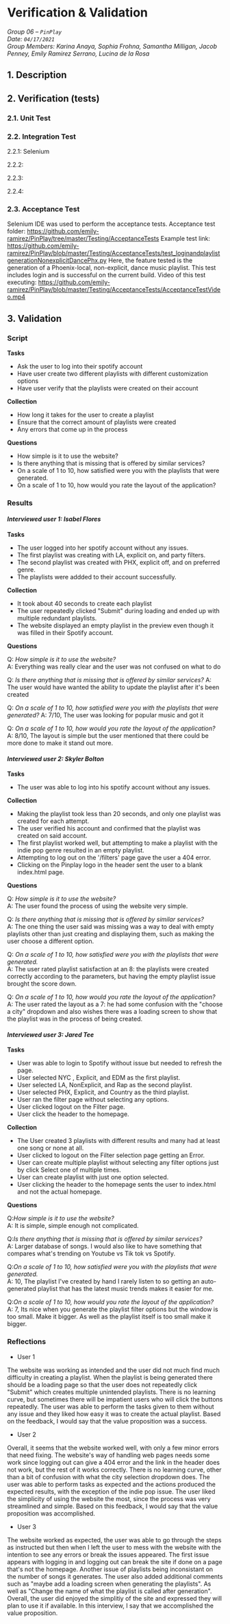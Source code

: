 
# Verification & Validation

*Group 06 – `PinPlay`\
Date: `04/17/2021`\
Group Members: Karina Anaya, Sophia Frohna, Samantha Milligan, Jacob Penney, Emily Ramirez Serrano, Lucina de la Rosa*

## 1. Description

## 2. Verification (tests)

### 2.1. Unit Test

### 2.2. Integration Test
2.2.1: Selenium

2.2.2:
 
2.2.3:

2.2.4:

### 2.3. Acceptance Test
Selenium IDE was used to perform the acceptance tests. 
Acceptance test folder: https://github.com/emily-ramirez/PinPlay/tree/master/Testing/AcceptanceTests
Example test link: https://github.com/emily-ramirez/PinPlay/blob/master/Testing/AcceptanceTests/test_loginandplaylistgenerationNonexplicitDancePhx.py
Here, the feature tested is the generation of a Phoenix-local, non-explicit, dance music playlist. This test includes login and is successful on the current build.
Video of this test executing: https://github.com/emily-ramirez/PinPlay/blob/master/Testing/AcceptanceTests/AcceptanceTestVideo.mp4

## 3. Validation

### Script
**Tasks** 
* Ask the user to log into their spotify account 
* Have user create two different playlists with different customization options
* Have user verify that the playlists were created on their account

**Collection**
* How long it takes for the user to create a playlist
* Ensure that the correct amount of playlists were created 
* Any errors that come up in the process

**Questions**
* How simple is it to use the website?
* Is there anything that is missing that is offered by similar services?
* On a scale of 1 to 10, how satisfied were you with the playlists that were generated. 
* On a scale of 1 to 10, how would you rate the layout of the application?


### Results

#### *Interviewed user 1: Isabel Flores*

**Tasks**
- The user logged into her spotify account without any issues. 
- The first playlist was creating with LA, explicit on, and party filters.
- The second playlist was created with PHX, explicit off, and on preferred genre.
- The playlists were addded to their account successfully.

**Collection**
- It took about 40 seconds to create each playlist
- The user repeatedly clicked "Submit" during loading and ended up with multiple redundant playlists. 
- The website displayed an empty playlist in the preview even though it was filled in their Spotify account. 

**Questions**

Q: *How simple is it to use the website?*\
A: Everything was really clear and the user was not confused on what to do

Q:  *Is there anything that is missing that is offered by similar services?*
A: The user would have wanted the ability to update the playlist after it's been created

Q: *On a scale of 1 to 10, how satisfied were you with the playlists that were generated?*
A: 7/10, The user was looking for popular music and got it 

Q: *On a scale of 1 to 10, how would you rate the layout of the application?*\
A: 8/10, The layout is simple but the user mentioned that there could be more done to make it stand out more. 
  
#### *Interviewed user 2: Skyler Bolton*

**Tasks**
- The user was able to log into his spotify account without any issues.

**Collection**
- Making the playlist took less than 20 seconds, and only one playlist was created for each attempt.
- The user verified his account and confirmed that the playlist was created on said account.
- The first playlist worked well, but attempting to make a playlist with the indie pop genre resulted in an empty playlist.
- Attempting to log out on the '/filters' page gave the user a 404 error.
- Clicking on the Pinplay logo in the header sent the user to a blank index.html page.

**Questions**

Q: *How simple is it to use the website?*\
A: The user found the process of using the website very simple.

Q: *Is there anything that is missing that is offered by similar services?*\
A: The one thing the user said was missing was a way to deal with empty playlists other than just creating and displaying them, such as making the user choose a different option.

Q: *On a scale of 1 to 10, how satisfied were you with the playlists that were generated.*\
A: The user rated playlist satisfaction at an 8: the playlists were created correctly according to the parameters, but having the empty playlist issue brought the score down.

Q: *On a scale of 1 to 10, how would you rate the layout of the application?*\
A: The user rated the layout as a 7: he had some confusion with the "choose a city" dropdown and also wishes there was a loading screen to show that the playlist was in the process of being created.

#### *Interviewed user 3: Jared Tee*

**Tasks**
- User was able to login to Spotify without issue but needed to refresh the page.
- User selected NYC , Explicit, and EDM as the first playlist.
- User selected LA, NonExplicit, and Rap as the second playlist.
- User selected PHX, Explicit, and Country as the third playlist.
- User ran the filter page without selecting any options.
- User clicked logout on the Filter page.
- User click the header to the homepage.

**Collection**
- The User created 3 playlists with different results and many had at least one song or none at all.
- User clicked to logout on the Filter selection page getting an Error.
- User can create multiple playlist without selecting any filter options just by click Select one of multiple times.
- User can create playlist with just one option selected.
- User clicking the header to the homepage sents the user to index.html and not the actual homepage.

**Questions**

Q:*How simple is it to use the website?*\
A: It is simple, simple enough not complicated.

Q:*Is there anything that is missing that is offered by similar services?*\
A: Larger database of songs. I would also like to have something that compares what's trending on Youtube vs Tik tok vs Spotify.

Q:*On a scale of 1 to 10, how satisfied were you with the playlists that were generated.*\
A: 10, The playlist I've created by hand I rarely listen to so getting an auto-generated playlist that has the latest music trends makes it easier for me.

Q:*On a scale of 1 to 10, how would you rate the layout of the application?*\
A: 7, Its nice when you generate the playlist filter options but the window is too small. Make it bigger. As well as the playlist itself is too small make it bigger.

### Reflections

* User 1

The website was working as intended and the user did not much find much difficulty in creating a playlist. When the playlist is being generated there should be  a loading page so that the user does not repeatedly click "Submit" which creates multiple unintended playlists. There is no learning curve, but sometimes there will be impatient users who will click the buttons repeatedly. The user was able to perform the tasks given to them without any issue and they liked how easy it was to create the actual playlist. Based on the feedback, I would say that the value proposition was a success. 

* User 2

Overall, it seems that the website worked well, with only a few minor errors that need fixing. The website's way of handling web pages needs some work since logging out can give a 404 error and the link in the header does not work, but the rest of it works correctly. There is no learning curve, other than a bit of confusion with what the city selection dropdown does. The user was able to perform tasks as expected and the actions produced the expected results, with the exception of the indie pop issue. The user liked the simplicity of using the website the most, since the process was very streamlined and simple. Based on this feedback, I would say that the value proposition was accomplished.

* User 3

The website worked as expected, the user was able to go through the steps as instructed but then when I left the user to mess with the website with the intention to see any errors or break the issues appeared. The first issue appears with logging in and logging out can break the site if done on a page that's not the homepage. Another issue of playlists being inconsistant on the number of songs it generates. The user also added additional comments such as "maybe add a loading screen when generating the playlists". As well as "Change the name of what the playlist is called after generation". Overall, the user did enjoyed the simplitiy of the site and expressed they will plan to use it if available. In this interview, I say that we accomplished the value proposition.
